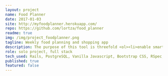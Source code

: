 ```yaml
---
layout: project
name: Food Planner
date: 2017-01-03
site: http://myfoodplanner.herokuapp.com/
repo: https://github.com/lortza/food_planner
readme: true
img: /img/project_foodplanner.png
tagline: Weekly food planning and shopping app
description: The purpose of this tool is threefold <ol><li>enable smart nutrition planning</li> <li>provide efficient organization for preparing all of our weekly meals at once on Saturday </li> <li>provide a shopping list organized by store aisle for efficient shopping.</li> </ol>Since I use this app multiple times per day, I have ample opportunity to experiment with new feature ideas and then knock them out quickly. It's great practice for failing fast and fixing fast. There is no other food app out there that does exactly what I want, so I continue to build upon this one.
role: solo project, full stack
tech_used: Rails, PostgreSQL, Vanilla Javascript, Bootstrap CSS, RSpec, Heroku Scheduler, Devise, GitHub CI
published: true
featured: false
---
```


